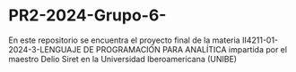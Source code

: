# PR2-2024-Grupo-6-
En este repositorio se encuentra el proyecto final de la materia II4211-01-2024-3-LENGUAJE DE PROGRAMACIÓN PARA ANALÍTICA impartida por el maestro Delio Siret en la Universidad Iberoamericana (UNIBE)

